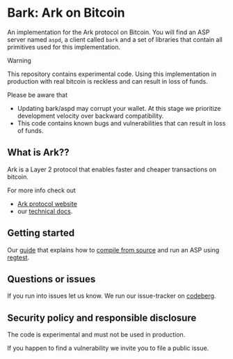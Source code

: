 # Bark: Ark on Bitcoin

An implementation for the Ark protocol on Bitcoin. You will find an 
ASP server named `aspd`, a client called `bark` and a set of libraries
that contain all primitives used for this implementation.

> [!WARNING]
> This repository contains experimental code. 
> Using this implementation in production with real bitcoin 
> is reckless and can result in loss of funds.
>
> Please be aware that
> - Updating bark/aspd may corrupt your wallet. At this stage we prioritize development velocity over backward compatibility.
> - This code contains known bugs and vulnerabilities that can result in loss of funds.

## What is Ark??

Ark is a Layer 2 protocol that enables faster and cheaper transactions on bitcoin.

For more info check out

- [Ark protocol website](https://ark-protocol.org)
- our [technical docs](https://docs.second.tech/protocol/intro).

## Getting started

Our [guide](https://docs.second.tech/getting-started/) that explains how to [compile from source](https://docs.second.tech/getting-started/optional/compile-from-source/) 
and run an ASP using [regtest](https://docs.second.tech/run-ark-server/).

## Questions or issues

If you run into issues let us know. We run our issue-tracker on [codeberg](https://codeberg.org/ark-bitcoin/bark).

## Security policy and responsible disclosure

The code is experimental and must not be used in production.

If you happen to find a vulnerability we invite you to file a public issue.

